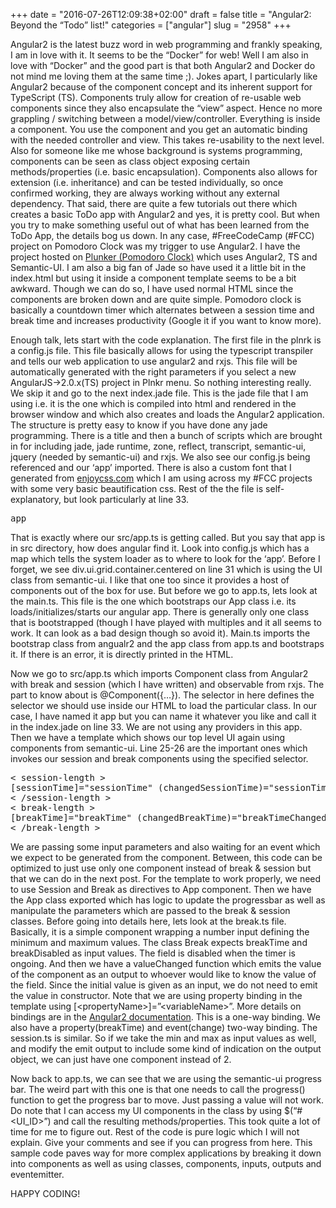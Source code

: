 +++
date = "2016-07-26T12:09:38+02:00"
draft = false
title = "Angular2: Beyond the “Todo” list!"
categories = ["angular"]
slug = "2958"
+++

Angular2 is the latest buzz word in web programming and frankly speaking, I am in love with it. It seems to be the “Docker” for web! Well I am also in love with “Docker” and the good part is that both Angular2 and Docker do not mind me loving them at the same time ;). Jokes apart, I particularly like Angular2 because of the component concept and its inherent support for TypeScript (TS). Components truly allow for creation of re-usable web components since they also encapsulate the “view” aspect. Hence no more grappling / switching between a model/view/controller. Everything is inside a component. You use the component and you get an automatic binding with the needed controller and view. This takes re-usability to the next level. Also for someone like me whose background is systems programming, components can be seen as class object exposing certain methods/properties (i.e. basic encapsulation). Components also allows for extension (i.e. inheritance) and can be tested individually, so once confirmed working, they are always working without any external dependency. That said, there are quite a few tutorials out there which creates a basic ToDo app with Angular2 and yes, it is pretty cool. But when you try to make something useful out of what has been learned from the ToDo App, the details bog us down. In any case, #FreeCodeCamp (#FCC) project on Pomodoro Clock was my trigger to use Angular2. I have the project hosted on <a href="http://plnkr.co/edit/JC7B8VtUarpNjeVpYq60?p=info" target="_blank">Plunker (Pomodoro Clock)</a> which uses Angular2, TS and Semantic-UI. I am also a big fan of Jade so have used it a little bit in the index.html but using it inside a component template seems to be a bit awkward. Though we can do so, I have used normal HTML since the components are broken down and are quite simple. Pomodoro clock is basically a countdown timer which alternates between a session time and break time and increases productivity (Google it if you want to know more).

Enough talk, lets start with the code explanation. The first file in the plnrk is a config.js file. This file basically allows for using the typescript transpiler and tells our web application to use angular2 and rxjs. This file will be automatically generated with the right parameters if you select a new AngularJS-&gt;2.0.x(TS) project in Plnkr menu. So nothing interesting really. We skip it and go to the next index.jade file. This is the jade file that I am using i.e. it is the one which is compiled into html and rendered in the browser window and which also creates and loads the Angular2 application. The structure is pretty easy to know if you have done any jade programming. There is a title and then a bunch of scripts which are brought in for including jade, jade runtime, zone, reflect, transcript, semantic-ui, jquery (needed by semantic-ui) and rxjs. We also see our config.js being referenced and our ‘app’ imported. There is also a custom font that I generated from <a href="http://enjoycss.com" target="_blank">enjoycss.com</a> which I am using across my #FCC projects with some very basic beautification css. Rest of the the file is self-explanatory, but look particularly at line 33.
<pre class="javascript">app</pre>
That is exactly where our src/app.ts is getting called. But you say that app is in src directory, how does angular find it. Look into config.js which has a map which tells the system loader as to where to look for the ‘app’. Before I forget, we see div.ui.grid.container.centered on line 31 which is using the UI class from semantic-ui. I like that one too since it provides a host of components out of the box for use. But before we go to app.ts, lets look at the main.ts. This file is the one which bootstraps our App class i.e. its loads/initializes/starts our angular app. There is generally only one class that is bootstrapped (though I have played with multiples and it all seems to work. It can look as a bad design though so avoid it). Main.ts imports the bootstrap class from angualr2 and the app class from app.ts and bootstraps it. If there is an error, it is directly printed in the HTML.

Now we go to src/app.ts which imports Component class from Angular2 with break and session (which I have written) and observable from rxjs. The part to know about is @Component({…}). The selector in here defines the selector we should use inside our HTML to load the particular class. In our case, I have named it app but you can name it whatever you like and call it in the index.jade on line 33. We are not using any providers in this app. Then we have a template which shows our top level UI again using components from semantic-ui. Line 25-26 are the important ones which invokes our session and break components using the specified selector.
<pre class="lang-html">&lt; session-length &gt;
[sessionTime]="sessionTime" (changedSessionTime)="sessionTimeChanged($event)" [sessionDisabled]="inputDisabled"
&lt; /session-length &gt;
&lt; break-length &gt;
[breakTime]="breakTime" (changedBreakTime)="breakTimeChanged($event)" [breakDisabled]="inputDisabled"
&lt; /break-length &gt;</pre>
We are passing some input parameters and also waiting for an event which we expect to be generated from the component. Between, this code can be optimized to just use only one component instead of break &amp; session but that we can do in the next post. For the template to work properly, we need to use Session and Break as directives to App component. Then we have the App class exported which has logic to update the progressbar as well as manipulate the parameters which are passed to the break &amp; session classes. Before going into details here, lets look at the break.ts file. Basically, it is a simple component wrapping a number input defining the minimum and maximum values. The class Break expects breakTime and breakDisabled as input values. The field is disabled when the timer is ongoing. And then we have a valueChanged function which emits the value of the component as an output to whoever would like to know the value of the field. Since the initial value is given as an input, we do not need to emit the value in constructor. Note that we are using property binding in the template using [&lt;propertyName&gt;]=”&lt;variableName&gt;”. More details on bindings are in the <a href="https://angular.io/docs/ts/latest/guide/template-syntax.html" target="_blank">Angular2 documentation</a>. This is a one-way binding. We also have a property(breakTime) and event(change) two-way binding. The session.ts is similar. So if we take the min and max as input values as well, and modify the emit output to include some kind of indication on the output object, we can just have one component instead of 2.

Now back to app.ts, we can see that we are using the semantic-ui progress bar. The weird part with this one is that one needs to call the progress() function to get the progress bar to move. Just passing a value will not work. Do note that I can access my UI components in the class by using $(“#&lt;UI_ID&gt;”) and call the resulting methods/properties. This took quite a lot of time for me to figure out. Rest of the code is pure logic which I will not explain. Give your comments and see if you can progress from here. This sample code paves way for more complex applications by breaking it down into components as well as using classes, components, inputs, outputs and eventemitter.

HAPPY CODING!
